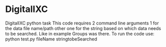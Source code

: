 # DigitalIXC
DigitalIXC python task
This code requires 2 command line arguments 1 for the data file name/path other one for the string based on which data needs to be searched. Like in example Groups was there.
To run the code use:
python test.py fileName stringtobeSearched
